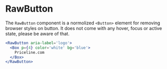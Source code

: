 # RawButton

The `RawButton` component is a normolized `<Button>` element for removing browser styles on button. It does not come with any hover, focus or active state, please be aware of that.

```.jsx
<RawButton aria-label='logo'>
  <Box p={4} color='white' bg='blue'>
    Priceline.com
  </Box>
</RawButton>
```
